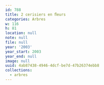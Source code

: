 ```yaml
---
id: 788
title: 2 cerisiers en ﬂeurs
categories: Arbres
w: 116
h: 81
location: null
note: null
file: null
year: '2003'
year_start: 2003
year_end: null
image: null
uuid: 4ab87438-4946-4dcf-be7d-47b26374ebb8
collections:
  - arbres
---
```


